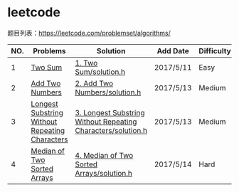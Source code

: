 # leetcode
题目列表：https://leetcode.com/problemset/algorithms/

|NO.|Problems|Solution|Add Date|Difficulty|
|---|--------|--------|--------|----------|
|1|[Two Sum][1]|[1. Two Sum/solution.h][1s]|2017/5/11|Easy|
|2|[Add Two Numbers][2]|[2. Add Two Numbers/solution.h][2s]|2017/5/13|Medium|
|3|[Longest Substring Without Repeating Characters][3]|[3. Longest Substring Without Repeating Characters/solution.h][3s]|2017/5/13|Medium|
|4|[Median of Two Sorted Arrays][4]|[4. Median of Two Sorted Arrays/solution.h][4s]|2017/5/14|Hard|

[1]:https://leetcode.com/problems/two-sum/#/description
[1s]:https://github.com/Harry-Li/leetcode/blob/master/1.%20Two%20Sum/solution.h
[2]:https://leetcode.com/problems/add-two-numbers/#/description
[2s]:https://github.com/Harry-Li/leetcode/blob/master/2.%20Add%20Two%20Numbers/solution.h
[3]:https://leetcode.com/problems/longest-substring-without-repeating-characters/#/description
[3s]:https://github.com/Harry-Li/leetcode/blob/master/3.%20Longest%20Substring%20Without%20Repeating%20Characters/solution.h
[4]:https://leetcode.com/problems/median-of-two-sorted-arrays/#/description
[4s]:https://github.com/Harry-Li/leetcode/blob/master/4.%20Median%20of%20Two%20Sorted%20Arrays/solution.h
